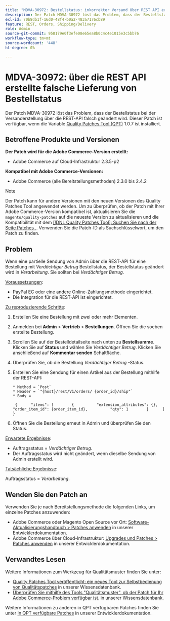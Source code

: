 ```yaml
---
title: "MDVA-30972: Bestellstatus: inkorrekter Versand über REST API erstellt"
description: Der Patch MDVA-30972 löst das Problem, dass der Bestellstatus bei der Versanderstellung über die REST-API falsch geändert wird. Dieser Patch ist verfügbar, wenn das [Quality Patches Tool (QPT)](/help/announcements/adobe-commerce-announcements/magento-quality-patches-released-new-tool-to-self-serve-quality-patches.md) 1.0.7 installiert ist.
exl-id: 70b8db1f-16d0-48f4-b0a2-483a7176cb89
feature: REST, Orders, Shipping/Delivery
role: Admin
source-git-commit: 958179e0f3efe08e65ea8b0c4c4e1015e3c5bb76
workflow-type: tm+mt
source-wordcount: '448'
ht-degree: 0%

---
```


# MDVA-30972: über die REST API erstellte falsche Lieferung von Bestellstatus

Der Patch MDVA-30972 löst das Problem, dass der Bestellstatus bei der Versanderstellung über die REST-API falsch geändert wird. Dieser Patch ist verfügbar, wenn die Variable [Quality Patches Tool (QPT)](/help/announcements/adobe-commerce-announcements/magento-quality-patches-released-new-tool-to-self-serve-quality-patches.md) 1.0.7 ist installiert.

## Betroffene Produkte und Versionen

**Der Patch wird für die Adobe Commerce-Version erstellt:**

* Adobe Commerce auf Cloud-Infrastruktur 2.3.5-p2

**Kompatibel mit Adobe Commerce-Versionen:**

* Adobe Commerce (alle Bereitstellungsmethoden) 2.3.0 bis 2.4.2

>[!NOTE]
>
>Der Patch kann für andere Versionen mit den neuen Versionen des Quality Patches Tool angewendet werden. Um zu überprüfen, ob der Patch mit Ihrer Adobe Commerce-Version kompatibel ist, aktualisieren Sie die `magento/quality-patches` auf die neueste Version zu aktualisieren und die Kompatibilität mit dem [[!DNL Quality Patches Tool]: Suchen Sie nach der Seite Patches .](https://devdocs.magento.com/quality-patches/tool.html#patch-grid). Verwenden Sie die Patch-ID als Suchschlüsselwort, um den Patch zu finden.

## Problem

Wenn eine partielle Sendung von Admin über die REST-API für eine Bestellung mit *Verdächtiger Betrug* Bestellstatus, der Bestellstatus geändert wird in *Verarbeitung*. Sie sollten bei *Verdächtiger Betrug*.

<u>Voraussetzungen</u>:

* PayPal EC oder eine andere Online-Zahlungsmethode eingerichtet.
* Die Integration für die REST-API ist eingerichtet.

<u>Zu reproduzierende Schritte</u>:

1. Erstellen Sie eine Bestellung mit zwei oder mehr Elementen.
1. Anmelden bei **Admin** > **Vertrieb** > **Bestellungen**. Öffnen Sie die soeben erstellte Bestellung.
1. Scrollen Sie auf der Bestelldetailseite nach unten zu **Bestellsumme**. Klicken Sie auf **Status** und wählen Sie *Verdächtiger Betrug*. Klicken Sie anschließend auf **Kommentar senden** Schaltfläche.
1. Überprüfen Sie, ob die Bestellung *Verdächtiger Betrug* -Status.
1. Erstellen Sie eine Sendung für einen Artikel aus der Bestellung mithilfe der REST-API:

   ```
   * Method = `Post`
   * Header = `"{host}/rest/V1/orders/ {order_id}/ship"`
   * Body =
   ```

   ```
    {      "items": [        {          "extension_attributes": {},          "order_item_id": {order_item_id},          "qty": 1        }      ]    }
   ```

1. Öffnen Sie die Bestellung erneut in Admin und überprüfen Sie den Status.

<u>Erwartete Ergebnisse</u>:

* Auftragsstatus = *Verdächtiger Betrug*.
* Der Auftragsstatus wird nicht geändert, wenn dieselbe Sendung von Admin erstellt wird.

<u>Tatsächliche Ergebnisse</u>:

Auftragsstatus = *Verarbeitung*.

## Wenden Sie den Patch an

Verwenden Sie je nach Bereitstellungsmethode die folgenden Links, um einzelne Patches anzuwenden:

* Adobe Commerce oder Magento Open Source vor Ort: [Software-Aktualisierungshandbuch > Patches anwenden](https://devdocs.magento.com/guides/v2.4/comp-mgr/patching/mqp.html) in unserer Entwicklerdokumentation.
* Adobe Commerce über Cloud-Infrastruktur: [Upgrades und Patches > Patches anwenden](https://devdocs.magento.com/cloud/project/project-patch.html) in unserer Entwicklerdokumentation.

## Verwandtes Lesen

Weitere Informationen zum Werkzeug für Qualitätsmuster finden Sie unter:

* [Quality Patches Tool veröffentlicht: ein neues Tool zur Selbstbedienung von Qualitätspatches](/help/announcements/adobe-commerce-announcements/magento-quality-patches-released-new-tool-to-self-serve-quality-patches.md) in unserer Wissensdatenbank.
* [Überprüfen Sie mithilfe des Tools &quot;Qualitätsmuster&quot;, ob der Patch für Ihr Adobe Commerce-Problem verfügbar ist.](/help/support-tools/patches-available-in-qpt-tool/check-patch-for-magento-issue-with-magento-quality-patches.md) in unserer Wissensdatenbank.

Weitere Informationen zu anderen in QPT verfügbaren Patches finden Sie unter [In QPT verfügbare Patches](https://devdocs.magento.com/quality-patches/tool.html#patch-grid) in unserer Entwicklerdokumentation.
